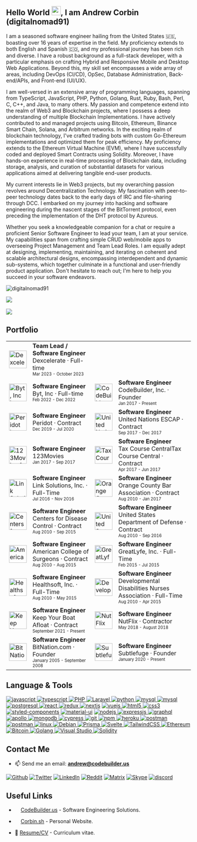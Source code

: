 <h2>Hello World <img src="https://raw.githubusercontent.com/MartinHeinz/MartinHeinz/master/wave.gif" width="25px">, I am Andrew Corbin (digitalnomad91)</h2>
<p>I am a seasoned software engineer hailing from the United States 🇺🇸, boasting over 16 years of expertise in the field. My proficiency extends to both English and Spanish 🇨🇴, and my professional journey has been rich and diverse. I have a robust background as a full-stack developer, with a particular emphasis on crafting Hybrid and Responsive Mobile and Desktop Web Applications. Beyond this, my skill set encompasses a wide array of areas, including DevOps (CI/CD), OpSec, Database Administration, Back-end/APIs, and Front-end (UI/UX).</p>
<p>
I am well-versed in an extensive array of programming languages, spanning from TypeScript, JavaScript, PHP, Python, Golang, Rust, Ruby, Bash, Perl, C, C++, and Java, to many others. My passion and competence extend into the realm of Web3 and Blockchain projects, where I possess a deep understanding of multiple Blockchain Implementations. I have actively contributed to and managed projects using Bitcoin, Ethereum, Binance Smart Chain, Solana, and Arbitrum networks. In the exciting realm of blockchain technology, I've crafted trading bots with custom Go-Ethereum implementations and optimized them for peak efficiency.
My proficiency extends to the Ethereum Virtual Machine (EVM), where I have successfully coded and deployed Smart Contracts using Solidity. Moreover, I have hands-on experience in real-time processing of Blockchain data, including storage, analysis, and curation of substantial datasets for various applications aimed at delivering tangible end-user products.</p>	
<p>
My current interests lie in Web3 projects, but my overarching passion revolves around Decentralization Technology. My fascination with peer-to-peer technology dates back to the early days of IRC and file-sharing through DCC. I embarked on my journey into hacking and software engineering during the nascent stages of the BitTorrent protocol, even preceding the implementation of the DHT protocol by Azureus.</p>	
<p>
Whether you seek a knowledgeable companion for a chat or require a proficient Senior Software Engineer to lead your team, I am at your service. My capabilities span from crafting simple CRUD web/mobile apps to overseeing Project Management and Team Lead Roles. I am equally adept at designing, implementing, maintaining, and iterating on coherent and scalable architectural designs, encompassing interdependent and dynamic sub-systems, which together culminate in a functional and user-friendly product application. Don't hesitate to reach out; I'm here to help you succeed in your software endeavors.
</p>	


<p align="left"> <img src="https://komarev.com/ghpvc/?username=digitalnomad91&label=Profile%20views&color=0e75b6&style=flat" alt="digitalnomad91" /> </p>

<a href="https://github.com/digitalnomad91/github-readme-stats">
  <img align="center" src="https://github-readme-stats.vercel.app/api?username=digitalnomad91&show_icons=true&count_private=true&theme=gradient" /> 
</a>
<br><br>
<a href="https://github.com/digitalnomad91/github-readme-stats">
  <img align="center" src="https://github-readme-stats.vercel.app/api/top-langs/?username=digitalnomad91&theme=gradient&langs_count=10&layout=compact" /> 
</a>
<!-- This is commented out.
<a href="https://github.com/digitalnomad91/github-readme-stats">
  <img align="center" src="https://github-readme-stats.vercel.app/api/wakatime/?username=digitalnomad91&theme=gradient&langs_count=10&layout=compact" /> 
</a>
 -->

<h2>Portfolio</h2>
<table border="0">
	<tr rowspan=2>
<td> 
<a href="https://app.dexcelerate.com"><img src="https://dexcelerate.com/touch_icon.png" alt="Dexcelerate" width="48" height="48"></a>
</td>
<td>
<b>Team Lead / Software Engineer</b><br>
<span>Dexcelerate · Full-time</span><br>
<sub><sup>Mar 2023 - October 2023</sup></sub>
</td>

</tr>


<tr>
<td> 
<a href="https://byt.io"><img src="https://codebuilder.us/images/byt-logo.webp" alt="Byt, Inc logo" width="48" height="48"></a>
</td>
<td>
<b>Software Engineer</b><br>
<span>Byt, Inc · Full-time</span><br>
<sub><sup>Feb 2022 - Dec 2022</sup></sub>
</td>

<td> 
<a href="https://codebuilder.us"><img src="https://codebuilder.us/images/mandala4_75.png" alt="CodeBuilder, Inc. logo" width="48" height="48"></a>
</td>
<td>
<b>Software Engineer</b><br>
<span>CodeBuilder, Inc. · Founder</span><br>
<sub><sup>Jan 2017 - Present</sup></sub>
</td>
</tr>

<tr>
<td> 
<a href="https://onperidot.com"><img src="https://codebuilder.us/images/peridot-logo.png" alt="Peridot logo" width="48" height="48"></a>
</td>
<td>
<b>Software Engineer</b><br>
<span>Peridot · Contract</span><br>
<sub><sup>Dec 2019 - Jul 2020</sup></sub>
</td>

<td> 
<a href="https://www.unescap.org/"><img src="https://codebuilder.us/images/unescap-logo.jpg" alt="United Nations ESCAP logo" width="48" height="48"></a>
</td>
<td>
<b>Software Engineer</b><br>
<span>United Nations ESCAP · Contract</span><br>
<sub><sup>Sep 2017 - Dec 2017</sup></sub>
</td>
</tr>

<tr>
<td> 
<a href="https://123movies.fun"><img src="https://codebuilder.us/images/123movies.webp" alt="123Movies.fun" width="48" height="48"></a>
</td>
<td>
<b>Software Engineer</b><br>
<span>123Movies</span><br>
<sub><sup>Jan 2017 - Sep 2017</sup></sub>
</td>

<td> 
<a href="https://taxcoursecentral.com"><img src="https://codebuilder.us/images/taxcoursecentral-logo.jpg" alt="Tax Course Central logo" width="48" height="48"></a>
</td>
<td>
<b>Software Engineer</b><br>
<span>Tax Course CentralTax Course Central · Contract</span><br>
<sub><sup>Apr 2017 - Jun 2017</sup></sub>
</td>
</tr>

<tr>
<td> 
<img src="https://codebuilder.us/images/link-sol.jpg" alt="Link Solutions, Inc. logo" width="48" height="48">
</td>
<td>
<b>Software Engineer</b><br>
<span>Link Solutions, Inc. · Full-Time</span><br>
<sub><sup>Jul 2016 - Nov 2016</sup></sub>
</td>

<td> 
<a href="https://orangecountybar.org"><img src="https://codebuilder.us/images/ocba-logo.png" alt="Orange County Bar Association logo" width="48" height="48"></a>
</td>
<td>
<b>Software Engineer</b><br>
<span>Orange County Bar Association · Contract</span><br>
<sub><sup>Aug 2010 - Jan 2017</sup></sub>
</td>
</tr>

<tr>
<td> 
<a href="https://www.cdc.gov/vaccines/ed/youcalltheshots.html"><img src="https://codebuilder.us/images/cdc-logo.png" alt="Centers for Disease Control" width="48" height="48"></a>
</td>
<td>
<b>Software Engineer</b><br>
<span>Centers for Disease Control · Contract</span><br>
<sub><sup>Aug 2010 - Sep 2015</sup></sub>
</td>

<td> 
<a href="https://www.health.mil/About-MHS/OASDHA/Defense-Health-Agency"><img src="https://codebuilder.us/images/dod-logo.png" alt="United States Department of Defense logo" width="48" height="48"></a>
</td>
<td>
<b>Software Engineer</b><br>
<span>United States Department of Defense · Contract</span><br>
<sub><sup>Aug 2010 - Sep 2016</sup></sub>
</td>
</tr>

<tr>
<td> 
<a href="https://www.facs.org/quality-programs/acs-nsqip"><img src="https://codebuilder.us/images/acs-logo.jpeg" alt="American College of Surgeons logo" width="48" height="48"></a>
</td>
<td>
<b>Software Engineer</b><br>
<span>American College of Surgeons · Contract</span><br>
<sub><sup>Aug 2010 - Aug 2015</sup></sub>
</td>

<td> 
<a href="[https://codebuilder.us/images/greatlyfe-logo.png](https://web.archive.org/web/20160122145927/https://greatlyfe.com/)"><img src="https://codebuilder.us/images/greatlyfe-logo.png" alt="GreatLyfe, Inc." width="48" height="48"></a>
</td>
<td>
<b>Software Engineer</b><br>
<span>GreatLyfe, Inc. · Full-Time</span><br>
<sub><sup>Feb 2015 - Jul 2015</sup></sub>
</td>
</tr>

<tr>
<td> 
<a href="https://web.archive.org/web/20100820185447/http://healthsoftonline.com/hsi/"><img src="https://codebuilder.us/images/healthsoft-logo.png" alt="Healthsoft, Inc." width="48" height="48"></a>
</td>
<td>
<b>Software Engineer</b><br>
<span>Healthsoft, Inc. · Full-Time</span><br>
<sub><sup>Aug 2010 - May 2015</sup></sub>
</td>

<td> 
<a href="https://ddna.org/"><img src="https://codebuilder.us/images/ddna-logo.jpg" alt="Developmental Disabilities Nurses Association logo" width="48" height="48"></a>
</td>
<td>
<b>Software Engineer</b><br>
<span>Developmental Disabilities Nurses Association · Full-Time</span><br>
<sub><sup>Aug 2010 - Apr 2015</sup></sub>
</td>
</tr>


<tr>
<td> 
<a href="https://kybaproject.com"><img src="https://codebuilder.us/images/kyba_logo.png" alt="Keep Your Boat Afloat" width="48" height="48"></a>
</td>
<td>
<b>Software Engineer</b><br>
<span>Keep Your Boat Afloat · Contract</span><br>
<sub><sup>September 2021 - Present</sup></sub>
</td>

<td> 
<a href="https://nutflix.com"><img src="https://codebuilder.us/images/nutflix-logo.png" alt="NutFlix" width="48" height="48"></a>
</td>
<td>
<b>Software Engineer</b><br>
<span>NutFlix · Contractor</span><br>
<sub><sup>May 2018 - August 2018</sup></sub>
</td>
</tr>


<tr>
<td> 
<a href="https://web.archive.org/web/20070516020951/http://bitnation.com/"><img src="https://codebuilder.us/images/bitnation-favicon-1.png" alt="BitNation.com" width="48" height="48"></a>
</td>
<td>
<b>Software Engineer</b><br>
<span>BitNation.com · Founder</span><br>
<sub><sup>January 2005 - September 2008</sup></sub>
</td>
<td> 
<a href="https://subtlefu.ge"><img src="https://subtlefuge.com/transparent.png" alt="Subtlefuge" width="48" height="48"></a>
</td>
<td>
<b>Software Engineer</b><br>
<span>Subtlefuge · Founder</span><br>
<sub><sup>January 2020 - Present</sup></sub>
</td>

</tr>
</table>




<h2>Language & Tools</h2>
<p align="left">
	<a href="https://developer.mozilla.org/en-US/docs/Web/JavaScript" target="_blank"> <img src="https://img.shields.io/badge/JavaScript-F7DF1E?style=for-the-badge&logo=javascript&logoColor=black" alt="javascript" /> </a> 
	<a href="https://www.typescriptlang.org/" target="_blank"> <img src="https://img.shields.io/badge/TypeScript-007ACC?style=for-the-badge&logo=typescript&logoColor=white" alt="typescript" /> </a> 
	<a href="https://www.php.net/" target="_blank"> <img src="https://img.shields.io/badge/PHP-8892bf?style=for-the-badge&logo=PHP&logoColor=white" alt="PHP" /> </a> 
	<a href="https://laravel.com/" target="_blank"> <img src="https://img.shields.io/badge/Laravel-ff2d20?style=for-the-badge&logo=laravel&logoColor=white" alt="Laravel" /> </a> 
	<a href="https://www.python.org" target="_blank"> <img src="https://img.shields.io/badge/Python-14354C?style=for-the-badge&logo=python&logoColor=white" alt="python" /> </a>
	<a href="https://www.mysql.com/" target="_blank"> <img src="https://img.shields.io/badge/MYSQL-00758f?style=for-the-badge&logo=MYSQL&logoColor=white" alt="mysql" /> </a>
	<a href="https://mariadb.org/" target="_blank"> <img src="https://img.shields.io/badge/MariaDB-4e629a?style=for-the-badge&logo=mariadb&logoColor=white" alt="mysql" /> </a>
	<a href="https://www.postgresql.org" target="_blank"> <img src="https://img.shields.io/badge/PostgreSQL-316192?style=for-the-badge&logo=postgresql&logoColor=white" alt="postgresql" /> </a>
	<a href="https://reactjs.org/" target="_blank"> <img src="https://img.shields.io/badge/React-20232A?style=for-the-badge&logo=react&logoColor=61DAFB" alt="react" /> </a>
	<a href="https://redux.js.org" target="_blank"> <img src="https://img.shields.io/badge/Redux-593D88?style=for-the-badge&logo=redux&logoColor=white" alt="redux" /> </a>
	<a href="https://nextjs.org/" target="_blank"> <img src="https://img.shields.io/badge/next.js-000000?style=for-the-badge&logo=next.js&logoColor=white" alt="nextjs" /></a>
	<a href="https://vuejs.org/" target="_blank"> <img src="https://img.shields.io/badge/Vue.js-35495E?style=for-the-badge&logo=vue.js&logoColor=4FC08D" alt="vuejs" /> </a> 
	<a href="https://www.w3.org/html/" target="_blank"> <img src="https://img.shields.io/badge/HTML5-E34F26?style=for-the-badge&logo=html5&logoColor=white" alt="html5" /> </a>
	<a href="https://www.w3schools.com/css/" target="_blank"> <img src="https://img.shields.io/badge/CSS3-1572B6?style=for-the-badge&logo=css3&logoColor=white" alt="css3" /> </a>
	<a href="https://www.styled-components.com" target="_blank"> <img src="https://img.shields.io/badge/styled--components-DB7093?style=for-the-badge&logo=styled-components&logoColor=white" alt="styled-components" /></a>
	<a href="https://material-ui.org/" target="_blank"> <img src="https://img.shields.io/badge/Material--UI-0081CB?style=for-the-badge&logo=material-ui&logoColor=white" alt="material-ui" /></a>
	<a href="https://nodejs.org" target="_blank"> <img src="https://img.shields.io/badge/Node.js-43853D?style=for-the-badge&logo=node.js&logoColor=white" alt="nodejs" /> </a>
	<a href="https://www.expressjs.com" target="_blank"> <img src="https://img.shields.io/badge/Express.js-000000?style=for-the-badge&logo=express&logoColor=white" alt="expressjs" /> </a>
	<a href="https://graphql.org" target="_blank"> <img src="https://img.shields.io/badge/graphql-e535ab?style=for-the-badge&logo=graphql&logoColor=white" alt="graphql" /> </a>
	<a href="https://www.apollographql.com" target="_blank"> <img src="https://img.shields.io/badge/apollo-162A45?style=for-the-badge&logo=apollo%20graphql&logoColor=white" alt="apollo" /> </a>
	<a href="https://www.mongodb.com/" target="_blank"> <img src="https://img.shields.io/badge/MongoDB-4EA94B?style=for-the-badge&logo=mongodb&logoColor=white" alt="mongodb" /> </a>
	<a href="https://www.cypress.io" target="_blank"> <img src="https://img.shields.io/badge/cypress-000000?style=for-the-badge&logo=cypress&logoColor=white" alt="cypress" /> </a>
	<a href="https://git-scm.com/" target="_blank"> <img src="https://img.shields.io/badge/Git-F05032?style=for-the-badge&logo=git&logoColor=white" alt="git" /> </a>
	<a href="https://npmjs.com/" target="_blank"> <img src="https://img.shields.io/badge/npm-CB3837?style=for-the-badge&logo=npm&logoColor=white" alt="npm" /> </a>
	<a href="https://heroku.com" target="_blank"> <img src="https://img.shields.io/badge/Heroku-430098?style=for-the-badge&logo=heroku&logoColor=white" alt="heroku" /> </a>
	<a href="https://postman.com" target="_blank"> <img src="https://img.shields.io/badge/postman-E95723?style=for-the-badge&logo=postman&logoColor=white" alt="postman" /> </a>
	<a href="https://code.visualstudio.com" target="_blank"> <img src="https://img.shields.io/badge/VS_Code-0078D4?style=for-the-badge&logo=visual%20studio%20code&logoColor=white" alt="postman" /> </a>
	<a href="https://www.linux.org/" target="_blank"> <img src="https://img.shields.io/badge/linux-E79A00?style=for-the-badge&logo=linux&logoColor=white" alt="linux" /> </a>
	<a href="https://www.debian.org/" target="_blank"> <img src="https://img.shields.io/badge/Debian-a80030?style=for-the-badge&logo=Debian&logoColor=white" alt="Debian" /> </a>
	<a href="https://prisma.io/" target="_blank"> <img src="https://img.shields.io/badge/Prisma-ffffff?style=for-the-badge&logo=Prisma&logoColor=black" alt="Prisma" /> </a>
	<a href="https://svelte.dev/" target="_blank"> <img src="https://img.shields.io/badge/Svelte-f22f00?style=for-the-badge&logo=Svelte&logoColor=white" alt="Svelte" /> </a>
	<a href="https://tailwindcss.com/" target="_blank"> <img src="https://img.shields.io/badge/TailWindCSS-38bdf8?style=for-the-badge&logo=TailwindCSS&logoColor=white" alt="TailwindCSS" /> </a>
 	<a href="https://ethereum.org" target="_blank"> <img src="https://img.shields.io/badge/Ethereum-6782eb?style=for-the-badge&logo=ethereum&logoColor=black" alt="Ethereum" /> </a>
 	<a href="https://bitcoin.com" target="_blank"> <img src="https://img.shields.io/badge/Bitcoin-f79621?style=for-the-badge&logo=bitcoin&logoColor=white" alt="Bitcoin" /> </a>
 	<a href="https://golang.org" target="_blank"> <img src="https://img.shields.io/badge/Golang-08afd8?style=for-the-badge&logo=go&logoColor=white" alt="Golang" /> </a>
 	<a href="https://code.visualstudio.com" target="_blank"> <img src="https://img.shields.io/badge/Visual%20Studio-9459cf?style=for-the-badge&logo=visualstudio&logoColor=white" alt="Visual Studio" /> </a>
	<a href="https://soliditylang.org/" target="_blank"> <img src="https://img.shields.io/badge/Solidity-6b6b6b?style=for-the-badge&logo=solidity&logoColor=white" alt="Solidity" /> </a>
</p>

<h2>Contact Me</h2>

- 📫 Send me an email: **andrew@codebuilder.us**

<p><a href="https://github.com/digitalnomad91" target="_blank"><img alt="Github" src="https://img.shields.io/badge/GitHub-161b22.svg?&style=for-the-badge&logo=Github&logoColor=white" /></a> 
<a href="https://twitter.com/digitalnomad91" target="_blank"><img alt="Twitter" src="https://img.shields.io/badge/twitter-%231DA1F2.svg?&style=for-the-badge&logo=twitter&logoColor=white" /></a> 
<a href="https://www.linkedin.com/in/digitalnomad91" target="_blank"><img alt="LinkedIn" src="https://img.shields.io/badge/linkedin-%230077B5.svg?&style=for-the-badge&logo=linkedin&logoColor=white" /></a> 
<a href="https://www.reddit.com/u/taofullstack" target="_blank"><img alt="Reddit" src="https://img.shields.io/badge/Reddit-FF4500?style=for-the-badge&logo=reddit&logoColor=white" /></a>
 <a href="https://matrix.subtlefu.ge/#/#main:subtlefuge.com" target="_blank"><img alt="Matrix" src="https://img.shields.io/matrix/video:subtlefuge.com?label=Matrix&logo=matrix&style=for-the-badge" /></a>
 <a href="https://join.skype.com/invite/jgfzj3ov5i5U" target="_blank"><img alt="Skype" src="https://img.shields.io/badge/Skype-00aff0.svg?&style=for-the-badge&logo=Skype&logoColor=white" /></a>	
 <a href="https://discordapp.com/users/542088220117303316/" target="_blank"><img alt="discord" src="https://img.shields.io/badge/Discord-5560e9?style=for-the-badge&logo=Discord&logoColor=white" /></a>	
	
</p>


 
<h2>Useful Links</h2>

- <img src="https://codebuilder.us/images/mandala4_75.png" height="12" width="12"> <a href="https://codebuilder.us" target="_blank">CodeBuilder.us</a> - Software Engineering Solutions.

- <img src="https://subtlefuge.com/transparent.png" height="12" width="12"> <a href="https://corbin.sh" target="_blank">Corbin.sh</a> - Personal Website.

- 💼 <a href="https://corbin.sh/resume" target="_blank">Resume/CV</a> - Curriculum vitae.
